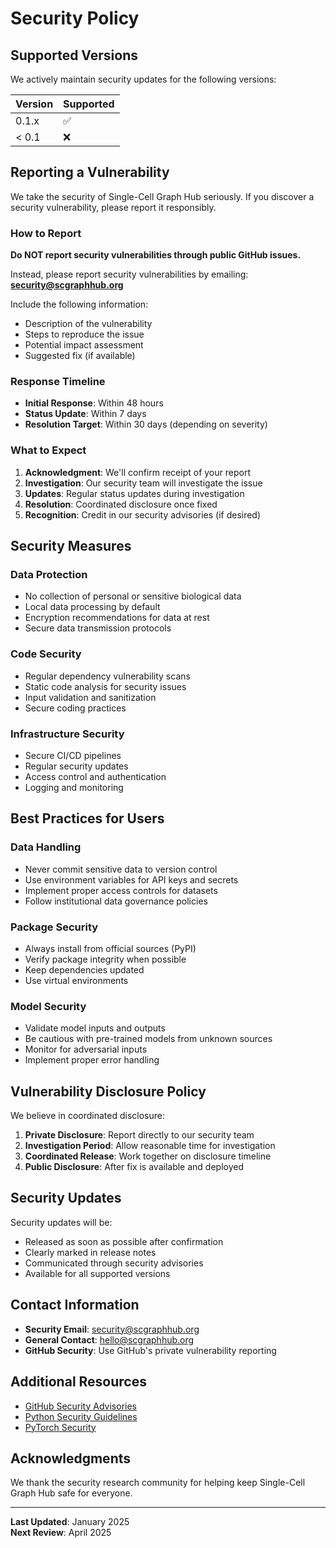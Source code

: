 # Security Policy

## Supported Versions

We actively maintain security updates for the following versions:

| Version | Supported          |
| ------- | ------------------ |
| 0.1.x   | :white_check_mark: |
| < 0.1   | :x:                |

## Reporting a Vulnerability

We take the security of Single-Cell Graph Hub seriously. If you discover a security vulnerability, please report it responsibly.

### How to Report

**Do NOT report security vulnerabilities through public GitHub issues.**

Instead, please report security vulnerabilities by emailing: **security@scgraphhub.org**

Include the following information:
- Description of the vulnerability
- Steps to reproduce the issue
- Potential impact assessment
- Suggested fix (if available)

### Response Timeline

- **Initial Response**: Within 48 hours
- **Status Update**: Within 7 days
- **Resolution Target**: Within 30 days (depending on severity)

### What to Expect

1. **Acknowledgment**: We'll confirm receipt of your report
2. **Investigation**: Our security team will investigate the issue
3. **Updates**: Regular status updates during investigation
4. **Resolution**: Coordinated disclosure once fixed
5. **Recognition**: Credit in our security advisories (if desired)

## Security Measures

### Data Protection
- No collection of personal or sensitive biological data
- Local data processing by default
- Encryption recommendations for data at rest
- Secure data transmission protocols

### Code Security
- Regular dependency vulnerability scans
- Static code analysis for security issues
- Input validation and sanitization
- Secure coding practices

### Infrastructure Security
- Secure CI/CD pipelines
- Regular security updates
- Access control and authentication
- Logging and monitoring

## Best Practices for Users

### Data Handling
- Never commit sensitive data to version control
- Use environment variables for API keys and secrets
- Implement proper access controls for datasets
- Follow institutional data governance policies

### Package Security
- Always install from official sources (PyPI)
- Verify package integrity when possible
- Keep dependencies updated
- Use virtual environments

### Model Security
- Validate model inputs and outputs
- Be cautious with pre-trained models from unknown sources
- Monitor for adversarial inputs
- Implement proper error handling

## Vulnerability Disclosure Policy

We believe in coordinated disclosure:

1. **Private Disclosure**: Report directly to our security team
2. **Investigation Period**: Allow reasonable time for investigation
3. **Coordinated Release**: Work together on disclosure timeline
4. **Public Disclosure**: After fix is available and deployed

## Security Updates

Security updates will be:
- Released as soon as possible after confirmation
- Clearly marked in release notes
- Communicated through security advisories
- Available for all supported versions

## Contact Information

- **Security Email**: security@scgraphhub.org
- **General Contact**: hello@scgraphhub.org
- **GitHub Security**: Use GitHub's private vulnerability reporting

## Additional Resources

- [GitHub Security Advisories](https://github.com/yourusername/single-cell-graph-hub/security/advisories)
- [Python Security Guidelines](https://python.org/dev/security/)
- [PyTorch Security](https://pytorch.org/docs/stable/community/security.html)

## Acknowledgments

We thank the security research community for helping keep Single-Cell Graph Hub safe for everyone.

---

**Last Updated**: January 2025  
**Next Review**: April 2025